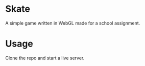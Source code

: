 # Skate
A simple game written in WebGL made for a school assignment.

# Usage
Clone the repo and start a live server.